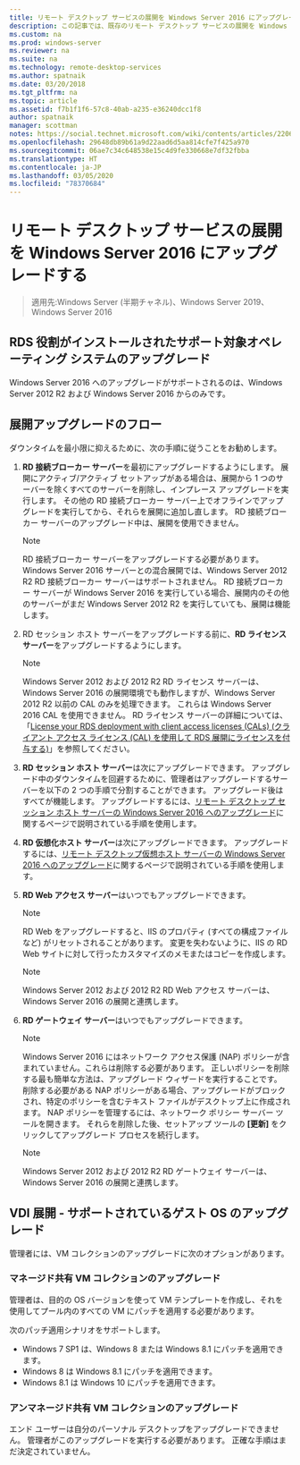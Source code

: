 ```yaml
---
title: リモート デスクトップ サービスの展開を Windows Server 2016 にアップグレードする
description: この記事では、既存のリモート デスクトップ サービスの展開を Windows Server 2016 にアップグレードする方法について説明します。
ms.custom: na
ms.prod: windows-server
ms.reviewer: na
ms.suite: na
ms.technology: remote-desktop-services
ms.author: spatnaik
ms.date: 03/20/2018
ms.tgt_pltfrm: na
ms.topic: article
ms.assetid: f7b1f1f6-57c8-40ab-a235-e36240dcc1f8
author: spatnaik
manager: scottman
notes: https://social.technet.microsoft.com/wiki/contents/articles/22069.remote-desktop-services-upgrade-guidelines-for-windows-server-2012-r2.aspx
ms.openlocfilehash: 29648db89b61a9d22aad6d5aa814cfe7f425a970
ms.sourcegitcommit: 06ae7c34c648538e15c4d9fe330668e7df32fbba
ms.translationtype: HT
ms.contentlocale: ja-JP
ms.lasthandoff: 03/05/2020
ms.locfileid: "78370684"
---
```

# <a name="upgrading-your-remote-desktop-services-deployments-to-windows-server-2016"></a>リモート デスクトップ サービスの展開を Windows Server 2016 にアップグレードする

>適用先:Windows Server (半期チャネル)、Windows Server 2019、Windows Server 2016

## <a name="supported-os-upgrades-with-rds-role-installed"></a>RDS 役割がインストールされたサポート対象オペレーティング システムのアップグレード
Windows Server 2016 へのアップグレードがサポートされるのは、Windows Server 2012 R2 および Windows Server 2016 からのみです。

## <a name="flow-for-deployment-upgrades"></a>展開アップグレードのフロー
ダウンタイムを最小限に抑えるために、次の手順に従うことをお勧めします。

1. **RD 接続ブローカー サーバー**を最初にアップグレードするようにします。 展開にアクティブ/アクティブ セットアップがある場合は、展開から 1 つのサーバーを除くすべてのサーバーを削除し、インプレース アップグレードを実行します。 その他の RD 接続ブローカー サーバー上でオフラインでアップグレードを実行してから、それらを展開に追加し直します。 RD 接続ブローカー サーバーのアップグレード中は、展開を使用できません。

   > [!NOTE] 
   > RD 接続ブローカー サーバーをアップグレードする必要があります。 Windows Server 2016 サーバーとの混合展開では、Windows Server 2012 R2 RD 接続ブローカー サーバーはサポートされません。 RD 接続ブローカー サーバーが Windows Server 2016 を実行している場合、展開内のその他のサーバーがまだ Windows Server 2012 R2 を実行していても、展開は機能します。

2. RD セッション ホスト サーバーをアップグレードする前に、**RD ライセンス サーバー**をアップグレードするようにします。
   > [!NOTE] 
   > Windows Server 2012 および 2012 R2 RD ライセンス サーバーは、Windows Server 2016 の展開環境でも動作しますが、Windows Server 2012 R2 以前の CAL のみを処理できます。 これらは Windows Server 2016 CAL を使用できません。 RD ライセンス サーバーの詳細については、「[License your RDS deployment with client access licenses (CALs) (クライアント アクセス ライセンス (CAL) を使用して RDS 展開にライセンスを付与する)](rds-client-access-license.md)」を参照してください。

3. **RD セッション ホスト サーバー**は次にアップグレードできます。 アップグレード中のダウンタイムを回避するために、管理者はアップグレードするサーバーを以下の 2 つの手順で分割することができます。 アップグレード後はすべてが機能します。 アップグレードするには、[リモート デスクトップ セッション ホスト サーバーの Windows Server 2016 へのアップグレード](upgrade-to-rdsh.md)に関するページで説明されている手順を使用します。

4. **RD 仮想化ホスト サーバー**は次にアップグレードできます。 アップグレードするには、[リモート デスクトップ仮想ホスト サーバーの Windows Server 2016 へのアップグレード](upgrade-to-rdvh.md)に関するページで説明されている手順を使用します。

5. **RD Web アクセス サーバー**はいつでもアップグレードできます。
   > [!NOTE]
   > RD Web をアップグレードすると、IIS のプロパティ (すべての構成ファイルなど) がリセットされることがあります。 変更を失わないように、IIS の RD Web サイトに対して行ったカスタマイズのメモまたはコピーを作成します。

   > [!NOTE] 
   > Windows Server 2012 および 2012 R2 RD Web アクセス サーバーは、Windows Server 2016 の展開と連携します。

6. **RD ゲートウェイ サーバー**はいつでもアップグレードできます。
   > [!NOTE]
   > Windows Server 2016 にはネットワーク アクセス保護 (NAP) ポリシーが含まれていません。これらは削除する必要があります。 正しいポリシーを削除する最も簡単な方法は、アップグレード ウィザードを実行することです。 削除する必要がある NAP ポリシーがある場合、アップグレードがブロックされ、特定のポリシーを含むテキスト ファイルがデスクトップ上に作成されます。 NAP ポリシーを管理するには、ネットワーク ポリシー サーバー ツールを開きます。 それらを削除した後、セットアップ ツールの **[更新]** をクリックしてアップグレード プロセスを続行します。 

   > [!NOTE] 
   > Windows Server 2012 および 2012 R2 RD ゲートウェイ サーバーは、Windows Server 2016 の展開と連携します。

## <a name="vdi-deployment--supported-guest-os-upgrade"></a>VDI 展開 - サポートされているゲスト OS のアップグレード
管理者には、VM コレクションのアップグレードに次のオプションがあります。

### <a name="upgrade-managed-shared-vm-collections"></a>マネージド共有 VM コレクションのアップグレード 
管理者は、目的の OS バージョンを使って VM テンプレートを作成し、それを使用してプール内のすべての VM にパッチを適用する必要があります。 

次のパッチ適用シナリオをサポートします。
- Windows 7 SP1 は、Windows 8 または Windows 8.1 にパッチを適用できます。
- Windows 8 は Windows 8.1 にパッチを適用できます。
- Windows 8.1 は Windows 10 にパッチを適用できます。

### <a name="upgrade-unmanaged-shared-vm-collections"></a>アンマネージド共有 VM コレクションのアップグレード 
エンド ユーザーは自分のパーソナル デスクトップをアップグレードできません。 管理者がこのアップグレードを実行する必要があります。 正確な手順はまだ決定されていません。